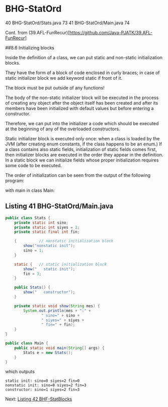 # BHG-StatOrd
40 BHG-StatOrd/Stats.java 73 41 BHG-StatOrd/Main.java 74

Cont. from (39.AFL-FunRecur)[https://github.com/Java-PJATK/39.AFL-FunRecur]  

##8.6 Initializing blocks  

Inside the definition of a class, we can put static and non-static initialization blocks.   

They have the form of a block of code enclosed in curly braces; in case of static initializer block we add keyword static if front of it.  

The block must be put outside of any functions!  

The body of the non-static initializer block will be executed in the process of creating any object after the object itself has been created and after its members have
been initialized with default values but before entering a constructor.  

Therefore, we can put into the initializer a code which should be executed at the beginning of any of the overloaded constructors.  

Static initializer block is executed only once: when a class is loaded by the JVM (after creating enum constants, if the class happens to be an enum.) If a class contains also static fields, initialization of static fields comes first, then initializer blocks are executed in the order they appear in the definition. In a static block we can initialize fields whose proper initialization requires some code to be executed.  

The order of initialization can be seen from the output of the following program:  

with main in class Main:

## Listing 41 BHG-StatOrd/Main.java  

```java
public class Stats {
    private static int sino;
    private static int siyes = 2;
    private static final int fin;

    {          // nonstatic initialization block
        show("nonstatic init");
        sino = 1;
    }

    static {   // static initialization block
        show("   static init");
        fin = 3;
    }

    public Stats() {
        show("   constructor");
    }

    private static void show(String mes) {
        System.out.println(mes + ":" +
                " sino=" + sino +
                " siyes=" + siyes +
                " fin=" + fin);
    }
}
```


```java
public class Main {
    public static void main(String[] args) {
        Stats e = new Stats();
    }
}
```

which outputs

```
static init: sino=0 siyes=2 fin=0
nonstatic init: sino=0 siyes=2 fin=3
constructor: sino=1 siyes=2 fin=3
```

Next: [Listing 42 BHF-StatBlocks](https://github.com/Java-PJATK/42.BHF-StatBlocks)  

